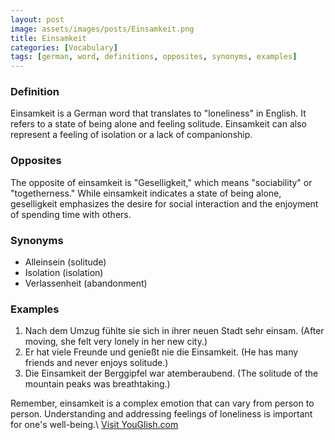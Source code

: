 ```yaml
---
layout: post
image: assets/images/posts/Einsamkeit.png
title: Einsamkeit
categories: [Vocabulary]
tags: [german, word, definitions, opposites, synonyms, examples]
---
```


### Definition

Einsamkeit is a German word that translates to "loneliness" in English. It refers to a state of being alone and feeling solitude. Einsamkeit can also represent a feeling of isolation or a lack of companionship.

### Opposites

The opposite of einsamkeit is "Geselligkeit," which means "sociability" or "togetherness." While einsamkeit indicates a state of being alone, geselligkeit emphasizes the desire for social interaction and the enjoyment of spending time with others.

### Synonyms

- Alleinsein (solitude)
- Isolation (isolation)
- Verlassenheit (abandonment)

### Examples

1. Nach dem Umzug fühlte sie sich in ihrer neuen Stadt sehr einsam. (After moving, she felt very lonely in her new city.)
2. Er hat viele Freunde und genießt nie die Einsamkeit. (He has many friends and never enjoys solitude.)
3. Die Einsamkeit der Berggipfel war atemberaubend. (The solitude of the mountain peaks was breathtaking.)

Remember, einsamkeit is a complex emotion that can vary from person to person. Understanding and addressing feelings of loneliness is important for one's well-being.\ <a id="yg-widget-0" class="youglish-widget" data-query="Einsamkeit" data-lang="german" data-components="8412" data-auto-start="0" data-bkg-color="theme_light" data-title="How%20to%20pronounce%20Einsamkeit%20in%20German"  rel="nofollow" href="https://youglish.com">Visit YouGlish.com</a><script async src="https://youglish.com/public/emb/widget.js" charset="utf-8"></script>